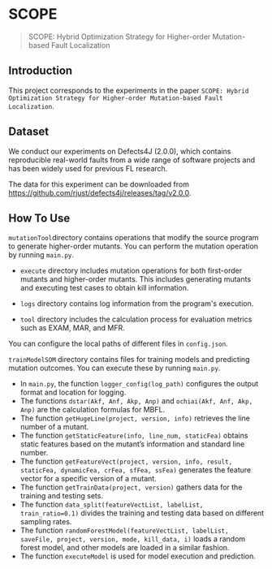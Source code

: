 # SCOPE

> SCOPE: Hybrid Optimization Strategy for Higher-order Mutation-based Fault Localization

## Introduction

This project corresponds to the experiments  in the paper `SCOPE: Hybrid Optimization Strategy for Higher-order Mutation-based Fault Localization`.

## Dataset

We conduct our experiments on Defects4J (2.0.0), which
contains reproducible real-world faults from a wide range of
software projects and has been widely used for previous FL
research. 

The data for this experiment can be downloaded from https://github.com/rjust/defects4j/releases/tag/v2.0.0.

## How To Use

`mutationTool`directory contains operations that modify the source program to generate higher-order mutants. You can perform the mutation operation by running `main.py`.

- `execute` directory includes mutation operations for both first-order mutants and higher-order mutants. This includes generating mutants and executing test cases to obtain kill information.

- `logs` directory contains log information from the program's execution. 
- `tool` directory includes the calculation process for evaluation metrics such as EXAM, MAR, and MFR.

You can configure the local paths of different files in `config.json`.



`trainModelSOM` directory contains files for training models and predicting mutation outcomes. You can execute these by running `main.py`.

- In `main.py`, the function `logger_config(log_path)` configures the output format and location for logging.
- The functions `dstar(Akf, Anf, Akp, Anp)` and `ochiai(Akf, Anf, Akp, Anp)` are the calculation formulas for MBFL.
- The function `getHugeLine(project, version, info)` retrieves the line number of a mutant.
- The function `getStaticFeature(info, line_num, staticFea)` obtains static features based on the mutant’s information and standard line number.
- The function `getFeatureVect(project, version, info, result, staticFea, dynamicFea, crFea, sfFea, ssFea)` generates the feature vector for a specific version of a mutant.
- The function `getTrainData(project, version)` gathers data for the training and testing sets.
- The function `data_split(featureVectList, labelList, train_ratio=0.1)` divides the training and testing data based on different sampling rates.
- The function `randomForestModel(featureVectList, labelList, saveFile, project, version, mode, kill_data, i)` loads a random forest model, and other models are loaded in a similar fashion.
- The function `executeModel` is used for model execution and prediction.
